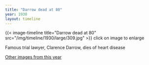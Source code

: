 ```yaml
---
title: "Darrow dead at 80"
year: 1930
layout: timeline
---
```


{{< image-timeline title="Darrow dead at 80" src="/img/timeline/1930/large/309.jpg" >}}
click on image to enlarge

Famous trial lawyer, Clarence Darrow, dies of heart disease

[Other images from this year](/historical/timeline/1930)